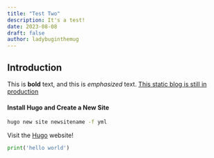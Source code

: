 ```yaml
---
title: "Test Two"
description: It's a test!
date: 2023-08-08
draft: false
author: ladybuginthemug
---
```


## Introduction

This is **bold** text, and this is *emphasized* text. <u>This static blog is still in production</u>


#### Install Hugo and Create a New Site

```bash
hugo new site newsitename -f yml
```


Visit the [Hugo](https://gohugo.io) website!


```python
print('hello world')
```

